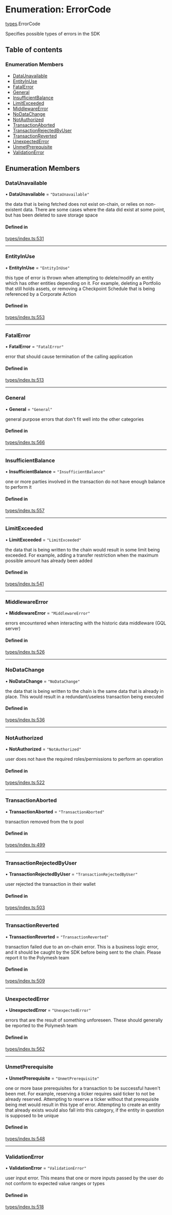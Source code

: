 # Enumeration: ErrorCode

[types](../wiki/types).ErrorCode

Specifies possible types of errors in the SDK

## Table of contents

### Enumeration Members

- [DataUnavailable](../wiki/types.ErrorCode#dataunavailable)
- [EntityInUse](../wiki/types.ErrorCode#entityinuse)
- [FatalError](../wiki/types.ErrorCode#fatalerror)
- [General](../wiki/types.ErrorCode#general)
- [InsufficientBalance](../wiki/types.ErrorCode#insufficientbalance)
- [LimitExceeded](../wiki/types.ErrorCode#limitexceeded)
- [MiddlewareError](../wiki/types.ErrorCode#middlewareerror)
- [NoDataChange](../wiki/types.ErrorCode#nodatachange)
- [NotAuthorized](../wiki/types.ErrorCode#notauthorized)
- [TransactionAborted](../wiki/types.ErrorCode#transactionaborted)
- [TransactionRejectedByUser](../wiki/types.ErrorCode#transactionrejectedbyuser)
- [TransactionReverted](../wiki/types.ErrorCode#transactionreverted)
- [UnexpectedError](../wiki/types.ErrorCode#unexpectederror)
- [UnmetPrerequisite](../wiki/types.ErrorCode#unmetprerequisite)
- [ValidationError](../wiki/types.ErrorCode#validationerror)

## Enumeration Members

### DataUnavailable

• **DataUnavailable** = ``"DataUnavailable"``

the data that is being fetched does not exist on-chain, or relies on non-existent data. There are
  some cases where the data did exist at some point, but has been deleted to save storage space

#### Defined in

[types/index.ts:531](https://github.com/PolymeshAssociation/polymesh-sdk/blob/07b115c8/src/types/index.ts#L531)

___

### EntityInUse

• **EntityInUse** = ``"EntityInUse"``

this type of error is thrown when attempting to delete/modify an entity which has other entities depending on it. For example, deleting
  a Portfolio that still holds assets, or removing a Checkpoint Schedule that is being referenced by a Corporate Action

#### Defined in

[types/index.ts:553](https://github.com/PolymeshAssociation/polymesh-sdk/blob/07b115c8/src/types/index.ts#L553)

___

### FatalError

• **FatalError** = ``"FatalError"``

error that should cause termination of the calling application

#### Defined in

[types/index.ts:513](https://github.com/PolymeshAssociation/polymesh-sdk/blob/07b115c8/src/types/index.ts#L513)

___

### General

• **General** = ``"General"``

general purpose errors that don't fit well into the other categories

#### Defined in

[types/index.ts:566](https://github.com/PolymeshAssociation/polymesh-sdk/blob/07b115c8/src/types/index.ts#L566)

___

### InsufficientBalance

• **InsufficientBalance** = ``"InsufficientBalance"``

one or more parties involved in the transaction do not have enough balance to perform it

#### Defined in

[types/index.ts:557](https://github.com/PolymeshAssociation/polymesh-sdk/blob/07b115c8/src/types/index.ts#L557)

___

### LimitExceeded

• **LimitExceeded** = ``"LimitExceeded"``

the data that is being written to the chain would result in some limit being exceeded. For example, adding a transfer
  restriction when the maximum possible amount has already been added

#### Defined in

[types/index.ts:541](https://github.com/PolymeshAssociation/polymesh-sdk/blob/07b115c8/src/types/index.ts#L541)

___

### MiddlewareError

• **MiddlewareError** = ``"MiddlewareError"``

errors encountered when interacting with the historic data middleware (GQL server)

#### Defined in

[types/index.ts:526](https://github.com/PolymeshAssociation/polymesh-sdk/blob/07b115c8/src/types/index.ts#L526)

___

### NoDataChange

• **NoDataChange** = ``"NoDataChange"``

the data that is being written to the chain is the same data that is already in place. This would result
  in a redundant/useless transaction being executed

#### Defined in

[types/index.ts:536](https://github.com/PolymeshAssociation/polymesh-sdk/blob/07b115c8/src/types/index.ts#L536)

___

### NotAuthorized

• **NotAuthorized** = ``"NotAuthorized"``

user does not have the required roles/permissions to perform an operation

#### Defined in

[types/index.ts:522](https://github.com/PolymeshAssociation/polymesh-sdk/blob/07b115c8/src/types/index.ts#L522)

___

### TransactionAborted

• **TransactionAborted** = ``"TransactionAborted"``

transaction removed from the tx pool

#### Defined in

[types/index.ts:499](https://github.com/PolymeshAssociation/polymesh-sdk/blob/07b115c8/src/types/index.ts#L499)

___

### TransactionRejectedByUser

• **TransactionRejectedByUser** = ``"TransactionRejectedByUser"``

user rejected the transaction in their wallet

#### Defined in

[types/index.ts:503](https://github.com/PolymeshAssociation/polymesh-sdk/blob/07b115c8/src/types/index.ts#L503)

___

### TransactionReverted

• **TransactionReverted** = ``"TransactionReverted"``

transaction failed due to an on-chain error. This is a business logic error,
  and it should be caught by the SDK before being sent to the chain.
  Please report it to the Polymesh team

#### Defined in

[types/index.ts:509](https://github.com/PolymeshAssociation/polymesh-sdk/blob/07b115c8/src/types/index.ts#L509)

___

### UnexpectedError

• **UnexpectedError** = ``"UnexpectedError"``

errors that are the result of something unforeseen.
  These should generally be reported to the Polymesh team

#### Defined in

[types/index.ts:562](https://github.com/PolymeshAssociation/polymesh-sdk/blob/07b115c8/src/types/index.ts#L562)

___

### UnmetPrerequisite

• **UnmetPrerequisite** = ``"UnmetPrerequisite"``

one or more base prerequisites for a transaction to be successful haven't been met. For example, reserving a ticker requires
  said ticker to not be already reserved. Attempting to reserve a ticker without that prerequisite being met would result in this
  type of error. Attempting to create an entity that already exists would also fall into this category,
  if the entity in question is supposed to be unique

#### Defined in

[types/index.ts:548](https://github.com/PolymeshAssociation/polymesh-sdk/blob/07b115c8/src/types/index.ts#L548)

___

### ValidationError

• **ValidationError** = ``"ValidationError"``

user input error. This means that one or more inputs passed by the user
  do not conform to expected value ranges or types

#### Defined in

[types/index.ts:518](https://github.com/PolymeshAssociation/polymesh-sdk/blob/07b115c8/src/types/index.ts#L518)
